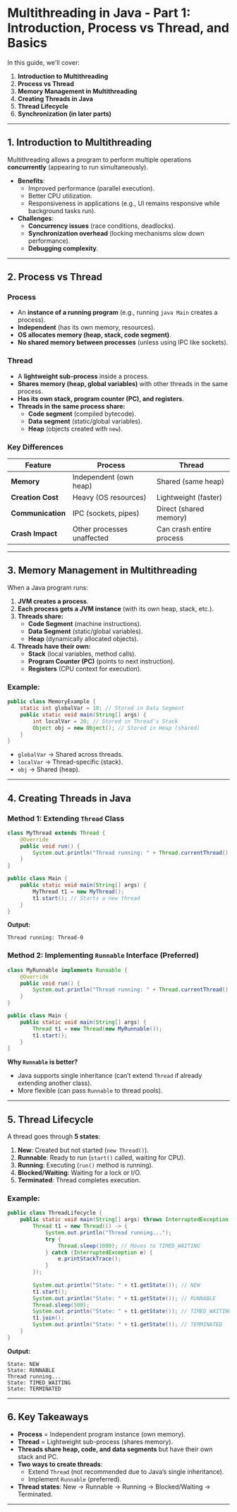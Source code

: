 # **Multithreading in Java - Part 1: Introduction, Process vs Thread, and Basics**

In this guide, we'll cover:
1. **Introduction to Multithreading**
2. **Process vs Thread**
3. **Memory Management in Multithreading**
4. **Creating Threads in Java**
5. **Thread Lifecycle**
6. **Synchronization (in later parts)**

---

## **1. Introduction to Multithreading**
Multithreading allows a program to perform multiple operations **concurrently** (appearing to run simultaneously).  
- **Benefits**:
  - Improved performance (parallel execution).
  - Better CPU utilization.
  - Responsiveness in applications (e.g., UI remains responsive while background tasks run).
- **Challenges**:
  - **Concurrency issues** (race conditions, deadlocks).
  - **Synchronization overhead** (locking mechanisms slow down performance).
  - **Debugging complexity**.

---

## **2. Process vs Thread**
### **Process**
- An **instance of a running program** (e.g., running `java Main` creates a process).
- **Independent** (has its own memory, resources).
- **OS allocates memory (heap, stack, code segment)**.
- **No shared memory between processes** (unless using IPC like sockets).

### **Thread**
- A **lightweight sub-process** inside a process.
- **Shares memory (heap, global variables)** with other threads in the same process.
- **Has its own stack, program counter (PC), and registers**.
- **Threads in the same process share:**
  - **Code segment** (compiled bytecode).
  - **Data segment** (static/global variables).
  - **Heap** (objects created with `new`).

### **Key Differences**
| **Feature**       | **Process**                  | **Thread**                     |
|-------------------|-----------------------------|--------------------------------|
| **Memory**        | Independent (own heap)      | Shared (same heap)             |
| **Creation Cost** | Heavy (OS resources)        | Lightweight (faster)           |
| **Communication** | IPC (sockets, pipes)        | Direct (shared memory)         |
| **Crash Impact**  | Other processes unaffected   | Can crash entire process       |

---

## **3. Memory Management in Multithreading**
When a Java program runs:
1. **JVM creates a process**.
2. **Each process gets a JVM instance** (with its own heap, stack, etc.).
3. **Threads share:**
   - **Code Segment** (machine instructions).
   - **Data Segment** (static/global variables).
   - **Heap** (dynamically allocated objects).
4. **Threads have their own:**
   - **Stack** (local variables, method calls).
   - **Program Counter (PC)** (points to next instruction).
   - **Registers** (CPU context for execution).

### **Example:**
```java
public class MemoryExample {
    static int globalVar = 10; // Stored in Data Segment
    public static void main(String[] args) {
        int localVar = 20; // Stored in Thread's Stack
        Object obj = new Object(); // Stored in Heap (shared)
    }
}
```
- `globalVar` → Shared across threads.
- `localVar` → Thread-specific (stack).
- `obj` → Shared (heap).

---

## **4. Creating Threads in Java**
### **Method 1: Extending `Thread` Class**
```java
class MyThread extends Thread {
    @Override
    public void run() {
        System.out.println("Thread running: " + Thread.currentThread().getName());
    }
}

public class Main {
    public static void main(String[] args) {
        MyThread t1 = new MyThread();
        t1.start(); // Starts a new thread
    }
}
```
**Output:**
```
Thread running: Thread-0
```

### **Method 2: Implementing `Runnable` Interface (Preferred)**
```java
class MyRunnable implements Runnable {
    @Override
    public void run() {
        System.out.println("Thread running: " + Thread.currentThread().getName());
    }
}

public class Main {
    public static void main(String[] args) {
        Thread t1 = new Thread(new MyRunnable());
        t1.start();
    }
}
```
**Why `Runnable` is better?**
- Java supports single inheritance (can’t extend `Thread` if already extending another class).
- More flexible (can pass `Runnable` to thread pools).

---

## **5. Thread Lifecycle**
A thread goes through **5 states**:
1. **New**: Created but not started (`new Thread()`).
2. **Runnable**: Ready to run (`start()` called, waiting for CPU).
3. **Running**: Executing (`run()` method is running).
4. **Blocked/Waiting**: Waiting for a lock or I/O.
5. **Terminated**: Thread completes execution.

### **Example:**
```java
public class ThreadLifecycle {
    public static void main(String[] args) throws InterruptedException {
        Thread t1 = new Thread(() -> {
            System.out.println("Thread running...");
            try {
                Thread.sleep(1000); // Moves to TIMED_WAITING
            } catch (InterruptedException e) {
                e.printStackTrace();
            }
        });
        
        System.out.println("State: " + t1.getState()); // NEW
        t1.start();
        System.out.println("State: " + t1.getState()); // RUNNABLE
        Thread.sleep(500);
        System.out.println("State: " + t1.getState()); // TIMED_WAITING
        t1.join();
        System.out.println("State: " + t1.getState()); // TERMINATED
    }
}
```
**Output:**
```
State: NEW
State: RUNNABLE
Thread running...
State: TIMED_WAITING
State: TERMINATED
```

---

## **6. Key Takeaways**
- **Process** = Independent program instance (own memory).
- **Thread** = Lightweight sub-process (shares memory).
- **Threads share heap, code, and data segments** but have their own stack and PC.
- **Two ways to create threads**:
  - Extend `Thread` (not recommended due to Java’s single inheritance).
  - Implement `Runnable` (preferred).
- **Thread states**: New → Runnable → Running → Blocked/Waiting → Terminated.

---
